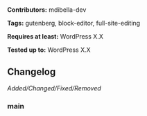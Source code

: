 # <PROJECT-TITLE>
<PROJECT-DESCRIPTION>

__Contributors:__ mdibella-dev

__Tags:__ gutenberg, block-editor, full-site-editing

__Requires at least:__ WordPress X.X  

__Tested up to:__ WordPress X.X  

## Changelog
*Added/Changed/Fixed/Removed*

### main
